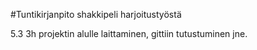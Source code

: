#Tuntikirjanpito shakkipeli harjoitustyöstä

5.3 3h projektin alulle laittaminen, gittiin tutustuminen jne.
